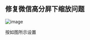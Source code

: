 ## 修复微信高分屏下缩放问题

![image](https://user-images.githubusercontent.com/16254644/166208395-da03b966-0738-457c-9424-714af5a36fb7.png)

按如图所示设置
